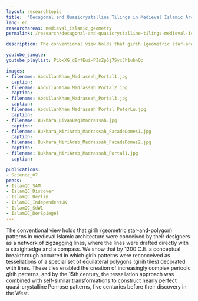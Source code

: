```yaml
---
layout: researchtopic
title:  "Decagonal and Quasicrystalline Tilings in Medieval Islamic Architecture"
lang: en
researchareas: medieval_islamic_geometry
permalink: /research/decagonal-and-quasicrystalline-tilings-medieval-islamic-architecture

description: The conventional view holds that girih (geometric star-and-polygon) patterns in medieval Islamic architecture were conceived by their designers as a network of zigzagging lines, where the lines were drafted directly with a straightedge and a compass. 

youtube_single: 
youtube_playlist: PLbxXG_dErfEui-PIsZp6j7SycJh1ubnQp

images:
- filename: AbdullahKhan_Madrassah_Portal1.jpg
  caption: 
- filename: AbdullahKhan_Madrassah_Portal2.jpg
  caption: 
- filename: AbdullahKhan_Madrassah_Portal3.jpg
  caption: 
- filename: AbdullahKhan_Madrassah_Portal_PeterLu.jpg
  caption:
- filename: Bukhara_DivanBegiMadrassah.jpg
  caption:
- filename: Bukhara_MiriArab_Madrassah_FacadeDomes1.jpg
  caption:
- filename: Bukhara_MiriArab_Madrassah_FacadeDomes2.jpg
  caption:
- filename: Bukhara_MiriArab_Madrassah_Portal1.jpg
  caption:

publications:
- Science_07
press:
- IslamQC_SAM
- IslamQC_Discover
- IslamQC_Berlin
- IslamQC_IndependentUK
- IslamQC_SdW1
- IslamQC_DerSpiegel
---
```

The conventional view holds that girih (geometric star-and-polygon) patterns in medieval Islamic architecture were conceived by their designers as a network of zigzagging lines, where the lines were drafted directly with a straightedge and a compass. We show that by 1200 C.E. a conceptual breakthrough occurred in which girih patterns were reconceived as tessellations of a special set of equilateral polygons (girih tiles) decorated with lines. These tiles enabled the creation of increasingly complex periodic girih patterns, and by the 15th century, the tessellation approach was combined with self-similar transformations to construct nearly perfect quasi-crystalline Penrose patterns, five centuries before their discovery in the West.

